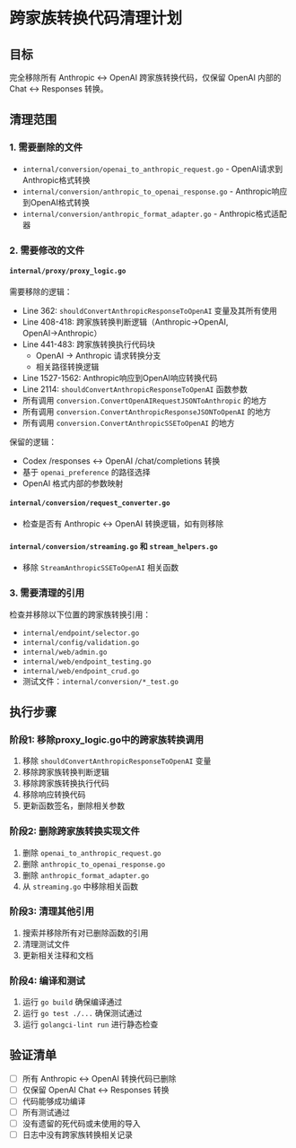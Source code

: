 # 跨家族转换代码清理计划

## 目标
完全移除所有 Anthropic ↔ OpenAI 跨家族转换代码，仅保留 OpenAI 内部的 Chat ↔ Responses 转换。

## 清理范围

### 1. 需要删除的文件
- `internal/conversion/openai_to_anthropic_request.go` - OpenAI请求到Anthropic格式转换
- `internal/conversion/anthropic_to_openai_response.go` - Anthropic响应到OpenAI格式转换
- `internal/conversion/anthropic_format_adapter.go` - Anthropic格式适配器

### 2. 需要修改的文件

#### `internal/proxy/proxy_logic.go`
需要移除的逻辑：
- Line 362: `shouldConvertAnthropicResponseToOpenAI` 变量及其所有使用
- Line 408-418: 跨家族转换判断逻辑（Anthropic→OpenAI, OpenAI→Anthropic）
- Line 441-483: 跨家族转换执行代码块
  - OpenAI → Anthropic 请求转换分支
  - 相关路径转换逻辑
- Line 1527-1562: Anthropic响应到OpenAI响应转换代码
- Line 2114: `shouldConvertAnthropicResponseToOpenAI` 函数参数
- 所有调用 `conversion.ConvertOpenAIRequestJSONToAnthropic` 的地方
- 所有调用 `conversion.ConvertAnthropicResponseJSONToOpenAI` 的地方
- 所有调用 `conversion.ConvertAnthropicSSEToOpenAI` 的地方

保留的逻辑：
- Codex /responses ↔ OpenAI /chat/completions 转换
- 基于 `openai_preference` 的路径选择
- OpenAI 格式内部的参数映射

#### `internal/conversion/request_converter.go`
- 检查是否有 Anthropic ↔ OpenAI 转换逻辑，如有则移除

#### `internal/conversion/streaming.go` 和 `stream_helpers.go`
- 移除 `StreamAnthropicSSEToOpenAI` 相关函数

### 3. 需要清理的引用
检查并移除以下位置的跨家族转换引用：
- `internal/endpoint/selector.go`
- `internal/config/validation.go`
- `internal/web/admin.go`
- `internal/web/endpoint_testing.go`
- `internal/web/endpoint_crud.go`
- 测试文件：`internal/conversion/*_test.go`

## 执行步骤

### 阶段1: 移除proxy_logic.go中的跨家族转换调用
1. 移除 `shouldConvertAnthropicResponseToOpenAI` 变量
2. 移除跨家族转换判断逻辑
3. 移除跨家族转换执行代码
4. 移除响应转换代码
5. 更新函数签名，删除相关参数

### 阶段2: 删除跨家族转换实现文件
1. 删除 `openai_to_anthropic_request.go`
2. 删除 `anthropic_to_openai_response.go`
3. 删除 `anthropic_format_adapter.go`
4. 从 `streaming.go` 中移除相关函数

### 阶段3: 清理其他引用
1. 搜索并移除所有对已删除函数的引用
2. 清理测试文件
3. 更新相关注释和文档

### 阶段4: 编译和测试
1. 运行 `go build` 确保编译通过
2. 运行 `go test ./...` 确保测试通过
3. 运行 `golangci-lint run` 进行静态检查

## 验证清单
- [ ] 所有 Anthropic ↔ OpenAI 转换代码已删除
- [ ] 仅保留 OpenAI Chat ↔ Responses 转换
- [ ] 代码能够成功编译
- [ ] 所有测试通过
- [ ] 没有遗留的死代码或未使用的导入
- [ ] 日志中没有跨家族转换相关记录
